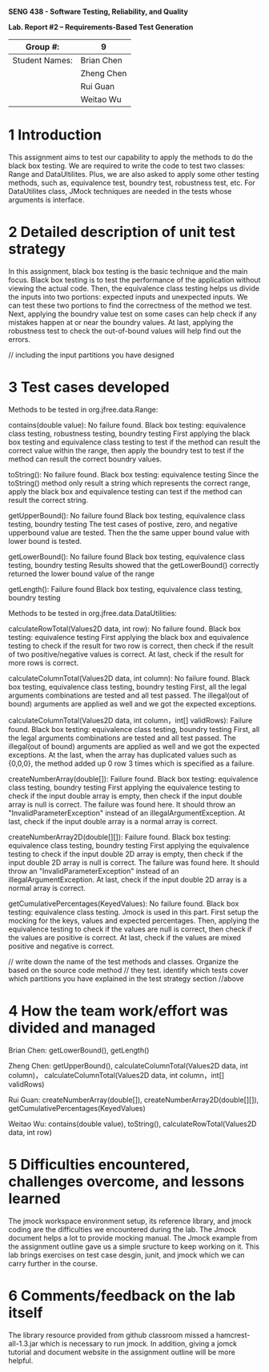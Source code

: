 **SENG 438 - Software Testing, Reliability, and Quality**

**Lab. Report \#2 – Requirements-Based Test Generation**

| Group \#:      |  9  |
| -------------- | --- |
| Student Names: | Brian Chen  |
|                | Zheng Chen  |
|                | Rui Guan    |
|                | Weitao Wu   |

# 1 Introduction

This assignment aims to test our capability to apply the methods to do the black box testing. We are required to write the code to test two classes: Range and DataUltilites. Plus, we are also asked to apply some other testing methods, such as, equivalence test, boundry test, robustness test, etc. For DataUtilites class, JMock techniques are needed in the tests whose arguments is interface. 

# 2 Detailed description of unit test strategy

In this assignment, black box testing is the basic technique and the main focus. Black box testing is to test the performance of the application without viewing the actual code. Then, the equivalence class testing helps us divide the inputs into two portions: expected inputs and unexpected inputs. We can test these two portions to find the correctness of the method we test. Next, applying the boundry value test on some cases can help check if any mistakes happen at or near the boundry values. At last, applying the robustness test to check the out-of-bound values will help find out the errors. 

// including the input partitions you have designed

# 3 Test cases developed

Methods to be tested in org.jfree.data.Range: 

contains(double value): No failure found. 
Black box testing: equivalence class testing, robustness testing, boundry testing
First applying the black box testing and equivalence class testing to test if the method can result the correct value within the range, then apply the boundry test to test if the method can result the correct boundry values. 

toString(): No failure found. 
Black box testing: equivalence testing
Since the toString() method only result a string which represents the correct range, apply the black box and equivalence testing can test if the method can result the correct string.

getUpperBound(): No failure found
Black box testing, equivalence class testing, boundry testing
The test cases of postive, zero, and negative upperbound value are tested. Then the the same upper bound value with lower bound is tested.

getLowerBound(): No failure found
Black box testing, equivalence class testing, boundry testing
Results showed that the getLowerBound() correctly returned the lower bound value of the range

getLength(): Failure found
Black box testing, equivalence class testing, boundry testing




Methods to be tested in org.jfree.data.DataUtilities: 

calculateRowTotal(Values2D data, int row): No failure found.
Black box testing: equivalence testing 
First applying the black box and equivalence testing to check if the result for two row is correct, then check if the result of two positive/negative values is correct. At last, check if the result for more rows is correct.

calculateColumnTotal(Values2D data, int column): No failure found.
Black box testing, equivalence class testing, boundry testing
First, all the legal arguments combinations are tested and all test passed. The illegal(out of bound) arguments are applied as well and we got the expected exceptions.

calculateColumnTotal(Values2D data, int column，int[] validRows): Failure found.
Black box testing: equivalence class testing, boundry testing
First, all the legal arguments combinations are tested and all test passed. The illegal(out of bound) arguments are applied as well and we got the expected exceptions. At the last, when the array has duplicated values such as {0,0,0}, the method added up 0 row 3 times which is specified as a failure.

createNumberArray(double[]): Failure found.
Black box testing: equivalence class testing, boundry testing
First applying the equivalence testing to check if the input double array is empty, then check if the input double array is null is correct. The failure was found here. It should throw an "InvalidParameterException" instead of an illegalArgumentException. At last, check if the input double array is a normal array is correct.

createNumberArray2D(double[][]): Failure found.
Black box testing: equivalence class testing, boundry testing
First applying the equivalence testing to check if the input double 2D array is empty, then check if the input double 2D array is null is correct. The failure was found here. It should throw an "InvalidParameterException" instead of an illegalArgumentException. At last, check if the input double 2D array is a normal array is correct.


getCumulativePercentages(KeyedValues): No failure found.
Black box testing: equivalence class testing.
Jmock is used in this part. First setup the mocking for the keys, values and expected percentages. Then, applying the equivalence testing to check if the values are null is correct, then check if the values are positive is correct. At last, check if the values are mixed positive and negative is correct.


// write down the name of the test methods and classes. Organize the based on
the source code method // they test. identify which tests cover which partitions
you have explained in the test strategy section //above

# 4 How the team work/effort was divided and managed

Brian Chen: getLowerBound(), getLength()

Zheng Chen: getUpperBound(), calculateColumnTotal(Values2D data, int column)， calculateColumnTotal(Values2D data, int column，int[] validRows)

Rui Guan: createNumberArray(double[]), createNumberArray2D(double[][]), getCumulativePercentages(KeyedValues)

Weitao Wu: contains(double value), toString(), calculateRowTotal(Values2D data, int row)



# 5 Difficulties encountered, challenges overcome, and lessons learned
The jmock workspace environment setup, its reference library, and jmock coding are the difficulties we encountered during the lab. The Jmock document helps a lot to provide mocking manual. The Jmock example from the assignment outline gave us a simple sructure to keep working on it.
This lab brings exercises on test case desgin, junit, and jmock which we can carry further in the course.


# 6 Comments/feedback on the lab itself
The library resource provided from github classroom missed a hamcrest-all-1.3.jar which is necessary to run jmock. In addition, giving a jomck tutorial and document website in the assignment outline will be more helpful.
